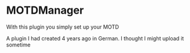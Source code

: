 # MOTDManager
With this plugin you simply set up your MOTD

A plugin I had created 4 years ago in German. I thought I might upload it sometime


